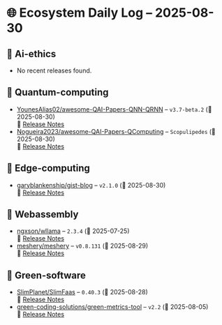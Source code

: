 # 🌐 Ecosystem Daily Log – 2025-08-30

## 🔹 Ai-ethics
- No recent releases found.

## 🔹 Quantum-computing
- [YounesAlias02/awesome-QAI-Papers-QNN-QRNN](https://github.com/YounesAlias02/awesome-QAI-Papers-QNN-QRNN/releases/tag/v3.7-beta.2) – `v3.7-beta.2` (📅 2025-08-30)  
  🔗 [Release Notes](https://github.com/YounesAlias02/awesome-QAI-Papers-QNN-QRNN/releases/tag/v3.7-beta.2)
- [Nogueira2023/awesome-QAI-Papers-QComputing](https://github.com/Nogueira2023/awesome-QAI-Papers-QComputing/releases/tag/Scopulipedes) – `Scopulipedes` (📅 2025-08-30)  
  🔗 [Release Notes](https://github.com/Nogueira2023/awesome-QAI-Papers-QComputing/releases/tag/Scopulipedes)

## 🔹 Edge-computing
- [garyblankenship/gist-blog](https://github.com/garyblankenship/gist-blog/releases/tag/v2.1.0) – `v2.1.0` (📅 2025-08-30)  
  🔗 [Release Notes](https://github.com/garyblankenship/gist-blog/releases/tag/v2.1.0)

## 🔹 Webassembly
- [ngxson/wllama](https://github.com/ngxson/wllama/releases/tag/2.3.4) – `2.3.4` (📅 2025-07-25)  
  🔗 [Release Notes](https://github.com/ngxson/wllama/releases/tag/2.3.4)
- [meshery/meshery](https://github.com/meshery/meshery/releases/tag/v0.8.131) – `v0.8.131` (📅 2025-08-29)  
  🔗 [Release Notes](https://github.com/meshery/meshery/releases/tag/v0.8.131)

## 🔹 Green-software
- [SlimPlanet/SlimFaas](https://github.com/SlimPlanet/SlimFaas/releases/tag/0.40.3) – `0.40.3` (📅 2025-08-28)  
  🔗 [Release Notes](https://github.com/SlimPlanet/SlimFaas/releases/tag/0.40.3)
- [green-coding-solutions/green-metrics-tool](https://github.com/green-coding-solutions/green-metrics-tool/releases/tag/v2.2) – `v2.2` (📅 2025-08-05)  
  🔗 [Release Notes](https://github.com/green-coding-solutions/green-metrics-tool/releases/tag/v2.2)